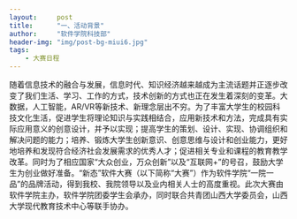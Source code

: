```yaml
---
layout:     post
title:      "一、活动背景"
author:     "软件学院科技部"
header-img: "img/post-bg-miui6.jpg"
tags:
    - 大赛日程
---
```

随着信息技术的融合与发展，信息时代、知识经济越来越成为主流话题并正逐步改变了我们生活、学习、工作的方式，技术创新的方式也正在发生着深刻的变革。大数据，人工智能，AR/VR等新技术、新理念层出不穷。为了丰富大学生的校园科技文化生活，促进学生将理论知识与实践相结合，应用新技术和方法，完成具有实际应用意义的创意设计，并予以实现；提高学生的策划、设计、实现、协调组织和解决问题的能力；培养、锻炼大学生创新意识、创意思维与设计和创业能力，更好地培养和发现符合经济社会发展需求的优秀人才；促进相关专业和课程的教育教学改革。同时为了相应国家“大众创业，万众创新”以及“互联网+”的号召，鼓励大学生为创业做好准备。“新态”软件大赛（以下简称“大赛”）作为软件学院“一院一品”的品牌活动，得到我校、我院领导以及业内相关人士的高度重视。此次大赛由软件学院主办，软件学院团委学生会承办，同时联合共青团山西大学委员会，山西大学现代教育技术中心等联手协办。


